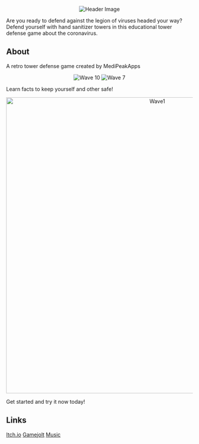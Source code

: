 <p align="center">
  <img src="https://user-images.githubusercontent.com/56180112/153970095-7e64a683-7fab-45a3-a3bb-4a8c1adfb968.png" alt="Header Image"/>
</p>
Are you ready to defend against the legion of viruses headed your way? Defend yourself with hand sanitizer towers in this educational tower defense game about the coronavirus.

## About
A retro tower defense game created by MediPeakApps

<p align="center">
  <img src="https://user-images.githubusercontent.com/56180112/153920260-d8324458-2fba-41de-abac-0e714bcc70df.gif" alt="Wave 10"/>
  <img src="https://user-images.githubusercontent.com/56180112/153920297-2eb78f8f-0057-4b88-beae-f1b83a0c2d0b.gif" alt="Wave 7"/>
</p>

Learn facts to keep yourself and other safe!

<p align="center">
  <img src="https://user-images.githubusercontent.com/56180112/153920339-c303f761-87e9-4e43-96d7-59cfd96234bc.png" alt="Wave1" width=800/>
</p>

Get started and try it now today!

## Links
[Itch.io](https://medipeakapps.itch.io/corona-defenders)
[Gamejolt](https://gamejolt.com/games/educorona/512706)
[Music](https://www.newgrounds.com/audio/listen/760664)
